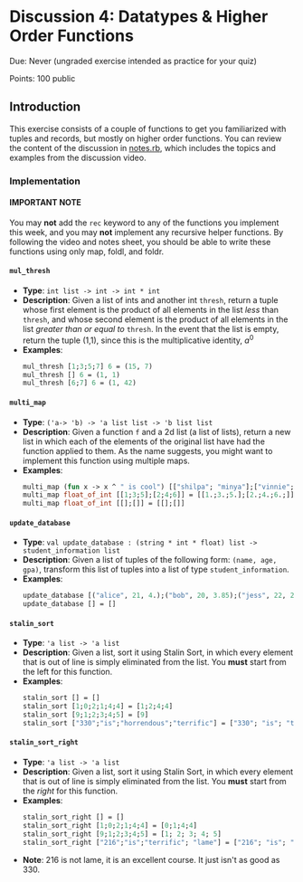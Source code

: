 # Discussion 4: Datatypes & Higher Order Functions
Due: Never (ungraded exercise intended as practice for your quiz)

Points: 100 public

## Introduction

This exercise consists of a couple of functions to get you familiarized with tuples and records, but mostly on higher order functions.  You can review the content of the discussion in [notes.rb](notes.rb), which includes the topics and examples from the discussion video.


### Implementation

#### IMPORTANT NOTE 
You may **not** add the `rec` keyword to any of the functions you implement this week, and you may **not** implement any recursive helper functions. By following the video and notes sheet, you should be able to write these functions using only map, foldl, and foldr. 

#### `mul_thresh`

- **Type**: `int list -> int -> int * int`
- **Description**: Given a list of ints and another int `thresh`, return a tuple whose first element is the product of all elements in the list *less* than `thresh`, and whose second element is the product of all elements in the list *greater than or equal to* `thresh`. In the event that the list is empty, return the tuple (1,1), since this is the multiplicative identity, $a^0$
- **Examples**:
  ```ocaml
  mul_thresh [1;3;5;7] 6 = (15, 7)
  mul_thresh [] 6 = (1, 1) 
  mul_thresh [6;7] 6 = (1, 42)
  ```

#### `multi_map`

- **Type**: `('a-> 'b) -> 'a list list -> 'b list list`
- **Description**: Given a function `f` and a 2d list (a list of lists), return a new list in which each of the elements of the original list have had the function applied to them. 
As the name suggests, you might want to implement this function using multiple maps. 
- **Examples**:
  ```ocaml
  multi_map (fun x -> x ^ " is cool") [["shilpa"; "minya"];["vinnie";"pavan"]] = [["shilpa is cool"; "minya is cool"]; ["vinnie is cool"; "pavan is cool"]]
  multi_map float_of_int [[1;3;5];[2;4;6]] = [[1.;3.;5.];[2.;4.;6.;]] 
  multi_map float_of_int [[];[]] = [[];[]]
  ```

#### `update_database`

- **Type**: `val update_database : (string * int * float) list -> student_information list` 
- **Description**: Given a list of tuples of the following form: `(name, age, gpa)`, transform this list of tuples into a list of type `student_information`.  
- **Examples**: 
    ```ocaml 
    update_database [("alice", 21, 4.);("bob", 20, 3.85);("jess", 22, 2.9)] = [{name = "alice"; age = 21; gpa = 4.}; {name = "bob"; age = 20; gpa = 3.85}; {name = "jess"; age = 22; gpa = 2.9}]  
    update_database [] = []
    ``` 

#### `stalin_sort`

- **Type**: `'a list -> 'a list` 
- **Description**: Given a list, sort it using Stalin Sort, in which every element that is out of line is simply eliminated from the list. You **must** start from the left for this function.   
- **Examples**: 
    ```ocaml 
    stalin_sort [] = [] 
    stalin_sort [1;0;2;1;4;4] = [1;2;4;4] 
    stalin_sort [9;1;2;3;4;5] = [9]
    stalin_sort ["330";"is";"horrendous";"terrific"] = ["330"; "is"; "terrific"]
    ``` 

#### `stalin_sort_right`

- **Type**: `'a list -> 'a list` 
- **Description**: Given a list, sort it using Stalin Sort, in which every element that is out of line is simply eliminated from the list. You **must** start from the *right* for this function.    
- **Examples**: 
    ```ocaml 
    stalin_sort_right [] = [] 
    stalin_sort_right [1;0;2;1;4;4] = [0;1;4;4] 
    stalin_sort_right [9;1;2;3;4;5] = [1; 2; 3; 4; 5]
    stalin_sort_right ["216";"is";"terrific"; "lame"] = ["216"; "is"; "lame"]
    ``` 
- **Note**: 216 is not lame, it is an excellent course. It just isn't as good as 330. 
